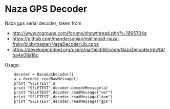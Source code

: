 # Naza GPS Decoder

Naza gps serial decoder, taken from
- http://www.rcgroups.com/forums/showthread.php?t=1995704a
- https://github.com/mandersonian/minimosd-naza-frsky/blob/master/NazaDecoderLib.cppa
- https://developer.mbed.org/users/garfield38/code/NazaDecoder/rev/b0ba4e08a18c

Usage:

        decoder = NazaGpsDecoder()
        a = decoder.readRawMessage()
        print "SELFTEST",a
        print "SELFTEST",decoder.decodeMessage(a)
        print "SELFTEST",decoder.readMessage("ver")
        print "SELFTEST",decoder.readMessage("com")
        print "SELFTEST",decoder.readMessage("gps")

